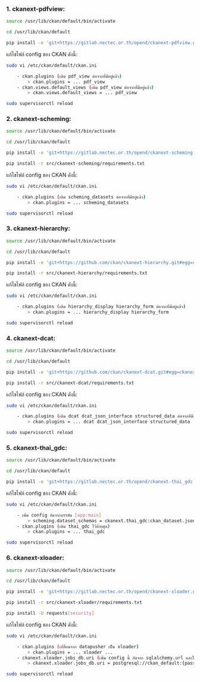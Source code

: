 ### 1. ckanext-pdfview:
```sh
source /usr/lib/ckan/default/bin/activate

cd /usr/lib/ckan/default

pip install -e 'git+https://gitlab.nectec.or.th/opend/ckanext-pdfview.git#egg=ckanext-pdfview'
```
แก้ไขไฟล์ config ของ CKAN ดังนี้:
```sh
sudo vi /etc/ckan/default/ckan.ini
```
```sh
    - ckan.plugins (เติม pdf_view ต่อจากที่มีอยู่แล้ว)
        > ckan.plugins = ... pdf_view
    - ckan.views.default_views (เติม pdf_view ต่อจากที่มีอยู่แล้ว)
        > ckan.views.default_views = ... pdf_view
```
```sh
sudo supervisorctl reload
```
### 2. ckanext-scheming:
```sh
source /usr/lib/ckan/default/bin/activate

cd /usr/lib/ckan/default

pip install -e 'git+https://gitlab.nectec.or.th/opend/ckanext-scheming.git#egg=ckanext-scheming'

pip install -r src/ckanext-scheming/requirements.txt
```
แก้ไขไฟล์ config ของ CKAN ดังนี้:
```sh
sudo vi /etc/ckan/default/ckan.ini
```
```sh
    - ckan.plugins (เติม scheming_datasets ต่อจากที่มีอยู่แล้ว)
        > ckan.plugins = ... scheming_datasets
```
```sh
sudo supervisorctl reload
```

### 3. ckanext-hierarchy:
```sh
source /usr/lib/ckan/default/bin/activate

cd /usr/lib/ckan/default

pip install -e 'git+https://github.com/ckan/ckanext-hierarchy.git#egg=ckanext-hierarchy'

pip install -r src/ckanext-hierarchy/requirements.txt
```
แก้ไขไฟล์ config ของ CKAN ดังนี้:
```sh
sudo vi /etc/ckan/default/ckan.ini
```
```sh
    - ckan.plugins (เติม hierarchy_display hierarchy_form ต่อจากที่มีอยู่แล้ว)
        > ckan.plugins = ... hierarchy_display hierarchy_form
```
```sh
sudo supervisorctl reload
```
### 4. ckanext-dcat:
```sh
source /usr/lib/ckan/default/bin/activate

cd /usr/lib/ckan/default

pip install -e 'git+https://github.com/ckan/ckanext-dcat.git#egg=ckanext-dcat'

pip install -r src/ckanext-dcat/requirements.txt
```
แก้ไขไฟล์ config ของ CKAN ดังนี้:
```sh
sudo vi /etc/ckan/default/ckan.ini
```
```sh
    - ckan.plugins (เติม dcat dcat_json_interface structured_data ต่อจากที่มีอยู่แล้ว)
        > ckan.plugins = ... dcat dcat_json_interface structured_data
```
```sh
sudo supervisorctl reload
```
### 5. ckanext-thai_gdc:
```sh
source /usr/lib/ckan/default/bin/activate

cd /usr/lib/ckan/default

pip install -e 'git+https://gitlab.nectec.or.th/opend/ckanext-thai_gdc.git#egg=ckanext-thai_gdc'
```
แก้ไขไฟล์ config ของ CKAN ดังนี้:
```sh
sudo vi /etc/ckan/default/ckan.ini
```
```sh
    - เพิ่ม config ถัดจากบรรทัด [app:main]
        > scheming.dataset_schemas = ckanext.thai_gdc:ckan_dataset.json
    - ckan.plugins (เติม thai_gdc ไว้ท้ายสุด)
        > ckan.plugins = ... thai_gdc
```
```sh
sudo supervisorctl reload
```
### 6. ckanext-xloader:
```sh
source /usr/lib/ckan/default/bin/activate

cd /usr/lib/ckan/default

pip install -e 'git+https://gitlab.nectec.or.th/opend/ckanext-xloader.git#egg=ckanext-xloader'

pip install -r src/ckanext-xloader/requirements.txt

pip install -U requests[security]
```
แก้ไขไฟล์ config ของ CKAN ดังนี้:
```sh
sudo vi /etc/ckan/default/ckan.ini
```
```sh
    - ckan.plugins (เปลี่ยนจาก datapusher เป็น xloader)
        > ckan.plugins = ... xloader ...
    - ckanext.xloader.jobs_db.uri (เพิ่ม config นี้ ถัดจาก sqlalchemy.url และให้มีค่าเหมือนกัน)
        > ckanext.xloader.jobs_db.uri = postgresql://ckan_default:{password1}@localhost/ckan_default
```
```sh
sudo supervisorctl reload
```
